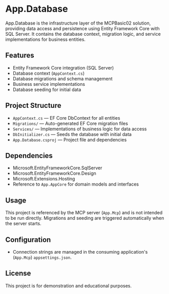# App.Database

App.Database is the infrastructure layer of the MCPBasic02 solution, providing data access and persistence using Entity Framework Core with SQL Server. It contains the database context, migration logic, and service implementations for business entities.

## Features
- Entity Framework Core integration (SQL Server)
- Database context (`AppContext.cs`)
- Database migrations and schema management
- Business service implementations
- Database seeding for initial data

## Project Structure
- `AppContext.cs` — EF Core DbContext for all entities
- `Migrations/` — Auto-generated EF Core migration files
- `Services/` — Implementations of business logic for data access
- `DbInitializer.cs` — Seeds the database with initial data
- `App.Database.csproj` — Project file and dependencies

## Dependencies
- Microsoft.EntityFrameworkCore.SqlServer
- Microsoft.EntityFrameworkCore.Design
- Microsoft.Extensions.Hosting
- Reference to `App.AppCore` for domain models and interfaces

## Usage
This project is referenced by the MCP server (`App.Mcp`) and is not intended to be run directly. Migrations and seeding are triggered automatically when the server starts.

## Configuration
- Connection strings are managed in the consuming application's (`App.Mcp`) `appsettings.json`.

## License
This project is for demonstration and educational purposes.
